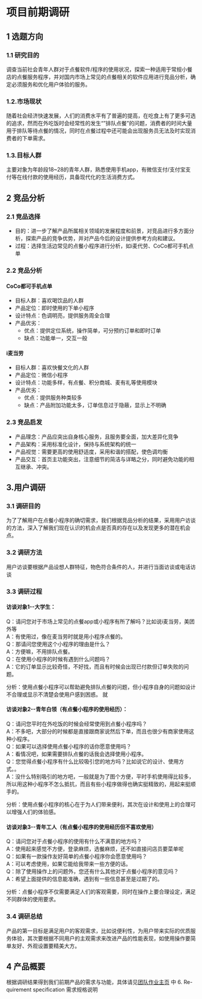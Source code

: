 # 项目前期调研

## 1 选题方向

### 1.1 研究目的
调查当前社会青年人群对于点餐软件/程序的使用状况，探索一种适用于常规小餐店的点餐服务程序，并对国内市场上常见的点餐相关的软件应用进行竞品分析，确定必须服务和优化用户体验的服务。

### 1.2.市场现状
随着社会经济快速发展，人们的消费水平有了普遍的提高，在吃食上有了更多可选的追求，然而在外吃饭时会经常性的发生“”排队点餐”的问题，消费者的时间大量用于排队等待点餐的情况，同时在点餐过程中还可能会出现服务员无法及时实现消费者的下单需求。

### 1.3.目标人群
主要对象为年龄段18~28的青年人群，熟悉使用手机app，有微信支付/支付宝支付等在线付款的使用经历，具备现代化的生活消费方式。

## 2 竞品分析

### 2.1 竞品选择

- 目的：进一步了解产品所属相关领域的发展程度和前景，对竞品进行多方面分析，探索产品的竞争优势，并对产品今后的设计提供参考方向和建议。
- 过程：选择生活边常见的点餐小程序进行分析，如i麦代劳、CoCo都可手机点单

### 2.2 竞品分析

#### CoCo都可手机点单

- 目标人群：喜欢喝饮品的人群 
- 产品定位：即时使用的下单小程序
- 设计特点：色调明亮，提供服务周全合理
- 产品优劣：
    - 优点：提供定位系统，操作简单，可分预约订单和即时订单 
    - 缺点：功能单一，交互一般
      
#### i麦当劳

- 目标人群：喜欢快餐文化的人群
- 产品定位：微信小程序
- 设计特点：功能多样，有点餐、积分商城、麦有礼等使用模块
- 产品优劣：
    - 优点：提供服务种类较多
    - 缺点：产品附加功能太多，订单信息过于隐蔽，显示上不明确

### 2.3 竞品启发

- 产品理念：产品应突出自身核心服务，且服务要全面，加大差异化竞争 
- 产品架构：采用标准化设计，保持与系统架构的统一
- 产品视觉：需要更高的使用舒适度，采用和谐的搭配，使色调均衡
- 产品交互：首页主功能突出，注意细节的简洁与详略之分，同时避免功能的相互继承、冲突。

## 3.用户调研

### 3.1 调研目的
为了了解用户在点餐小程序的确切需求，我们根据竞品分析的结果，采用用户访谈的方法，深入了解我们现在认识的机会点是否真的存在以及发现更多的潜在机会点。

### 3.2 调研方法
用户访谈要根据产品设想人群特征，物色符合条件的人，并进行当面访谈或电话访谈

### 3.3 调研过程

#### 访谈对象1--大学生：
     
Q：请问您对于市场上常见的点餐app或小程序有所了解吗？比如说i麦当劳，美团外等  
A：有使用过，像在麦当劳时就是用小程序点餐的。  
Q：那请问您使用这个小程序的理由是什么？  
A：方便嘛，不用排队点餐。  
Q：在使用小程序的时候有遇到什么问题吗？  
A：它的订单显示比较奇怪，不好找，而且有时候会出现已付款但订单失败的问题。

分析：使用点餐小程序可以帮助避免排队点餐的问题，但小程序自身的问题如设计不合理或显示不清楚会使用户感到困惑。
就
#### 访谈对象2--青年白领（有点餐小程序的使用经历）：
  
Q：请问您平时在外吃饭的时候会经常使用到点餐小程序吗？  
A：不多吧，大部分的时候都是直接跟商家说然后下单，而且也很少有商家使用这种小程序。  
Q：如果可以选择使用点餐小程序的话你愿意使用吗？  
A：看情况吧，如果需要排队点餐的话我会选择使用小程序。  
Q：您觉得点餐小程序有什么比较吸引您的地方吗？比如说它的设计、使用方式。。  
A：没什么特别吸引的地方吧，一般就是为了图个方便，平时手机使用得比较多，所以用这种小程序不怎么抵抗，而且有些小程序做得也确实挺精致的，用起来挺顺手的。

分析：使用点餐小程序的核心在于为人们带来便利，其次在设计和使用上的合理可以增强人们的体验感。

#### 访谈对象3--青年工人（有点餐小程序的使用经历但不喜欢使用）
     
Q：请问您对于点餐小程序的使用有什么不满意的地方吗？  
A：使用起来感觉不方便，登录麻烦，选餐麻烦，还不如直接问店员要菜单呢  
Q：如果有一款操作友好简单的点餐小程序你会愿意使用吗？  
A：可以考虑使用，如果它能给我带来一些方便的话。  
Q：除了使用操作上的问题外，您还有什么其他对于点餐小程序的意见吗？  
A：希望上面提供的信息能准确，遇到有一些信息甚至是过期了的。

分析：点餐小程序不仅需要满足人们的客观需要，同时在操作上要合理设定，满足不同群体的使用要求。

### 3.4 调研总结

产品的第一目标是满足用户的客观需求，比如说便利性，为用户带来实际的优质服务体验，其次要根据不同用户的主观需求来改进产品的性能表现，如使用操作要简单友好、外观设置要精美大方。

## 4 产品概要

根据调研结果得到我们前期产品的需求与功能，具体请见[团队作业主页](https://owl-movies-ticket-system.github.io/Dashboard/) 中 6. Re- quirement specification 需求规格说明
